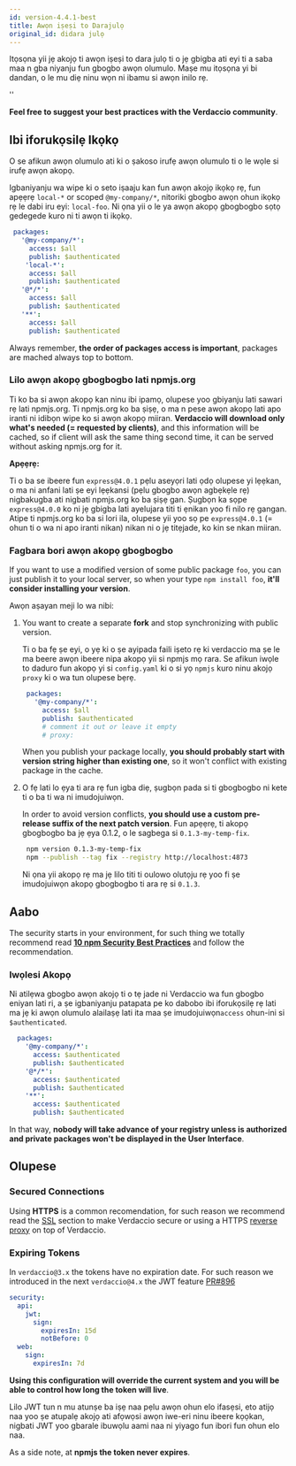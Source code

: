 ```yaml
---
id: version-4.4.1-best
title: Awọn iṣeṣi to Darajulọ
original_id: didara julọ
---
```


Itọsọna yii jẹ akojọ ti awọn iṣeṣi to dara julọ ti o jẹ gbigba ati eyi ti a saba maa n gba niyanju fun gbogbo awọn olumulo. Maṣe mu itọsọna yi bi dandan, o le mu diẹ ninu wọn ni ibamu si awọn inilo rẹ.

<div id="codefund">''</div>

**Feel free to suggest your best practices with the Verdaccio community**.

## Ibi iforukọsilẹ Ikọkọ

O se afikun awọn olumulo ati ki o ṣakoso irufẹ awọn olumulo ti o le wọle si irufẹ awọn akopọ.

Igbaniyanju wa wipe ki o seto iṣaaju kan fun awọn akojọ ikọkọ rẹ, fun apẹẹrẹ `local-*` or scoped `@my-company/*`, nitoriki gbogbo awọn ohun ikọkọ rẹ le dabi iru eyi: `local-foo`. Ni ọna yii o le ya awọn akopọ gbogbogbo sọtọ gedegede kuro ni ti awọn ti ikọkọ.

 ```yaml
  packages:
    '@my-company/*':
      access: $all
      publish: $authenticated
     'local-*':
      access: $all
      publish: $authenticated
    '@*/*':
      access: $all
      publish: $authenticated
    '**':
      access: $all
      publish: $authenticated
   ```

Always remember, **the order of packages access is important**, packages are mached always top to bottom.

### Lilo awọn akopọ gbogbogbo lati npmjs.org

Ti ko ba si awọn akopọ kan ninu ibi ipamọ, olupese yoo gbiyanju lati sawari rẹ lati npmjs.org. Ti npmjs.org ko ba ṣiṣẹ, o ma n pese awọn akopọ lati apo iranti ni idibọn wipe ko si awọn akopọ miiran. **Verdaccio will download only what's needed (= requested by clients)**, and this information will be cached, so if client will ask the same thing second time, it can be served without asking npmjs.org for it.

**Apẹẹrẹ:**

Ti o ba se ibeere fun `express@4.0.1` pẹlu aseyọri lati ọdọ olupese yi lẹẹkan, o ma ni anfani lati ṣe eyi lẹẹkansi (pẹlu gbogbo awọn agbẹkẹle rẹ) nigbakugba ati nigbati npmjs.org ko ba ṣiṣẹ gan. Ṣugbọn ka sọpe `express@4.0.0` ko ni jẹ gbigba lati ayelujara titi ti ẹnikan yoo fi nilo rẹ gangan. Atipe ti npmjs.org ko ba si lori ila, olupese yii yoo sọ pe `express@4.0.1` (= ohun ti o wa ni apo iranti nikan) nikan ni o jẹ titẹjade, ko kin se nkan miiran.

### Fagbara bori awọn akopọ gbogbogbo

If you want to use a modified version of some public package `foo`, you can just publish it to your local server, so when your type `npm install foo`, **it'll consider installing your version**.

Awọn aṣayan meji lo wa nibi:

1. You want to create a separate **fork** and stop synchronizing with public version.

   Ti o ba fẹ ṣe eyi, o yẹ ki o ṣe ayipada faili iṣeto rẹ ki verdaccio ma ṣe le ma beere awọn ibeere nipa akopọ yii si npmjs mọ rara. Se afikun iwọle to daduro fun akopọ yi si `config.yaml` ki o si yọ `npmjs` kuro ninu akojọ `proxy` ki o wa tun olupese bẹrẹ.

   ```yaml
    packages:
      '@my-company/*':
        access: $all
        publish: $authenticated
        # comment it out or leave it empty
        # proxy:
   ```

   When you publish your package locally, **you should probably start with version string higher than existing one**, so it won't conflict with existing package in the cache.

2. O fẹ lati lo ẹya ti ara rẹ fun igba diẹ, ṣugbọn pada si ti gbogbogbo ni kete ti o ba ti wa ni imudojuiwọn.

   In order to avoid version conflicts, **you should use a custom pre-release suffix of the next patch version**. Fun apẹẹrẹ, ti akopọ gbogbogbo ba jẹ ẹya 0.1.2, o le sagbega si `0.1.3-my-temp-fix`.

   ```bash
    npm version 0.1.3-my-temp-fix
    npm --publish --tag fix --registry http://localhost:4873
   ```

   Ni ọna yii akopọ rẹ ma jẹ lilo titi ti oulowo olutọju rẹ yoo fi ṣe imudojuiwọn akopọ gbogbogbo ti ara rẹ si `0.1.3`.




## Aabo

The security starts in your environment, for such thing we totally recommend read **[10 npm Security Best Practices](https://snyk.io/blog/ten-npm-security-best-practices/)** and follow the recommendation.

### Iwọlesi Akopọ

Ni atilẹwa gbogbo awọn akojọ ti o tẹ jade ni Verdaccio wa fun gbogbo eniyan lati ri, a ṣe igbaniyanju patapata pe ko dabobo ibi iforukọsilẹ rẹ lati ma jẹ ki awọn olumulo alailaṣẹ lati ita maa ṣe imudojuiwọn`access` ohun-ini si `$authenticated`.

```yaml
  packages:
    '@my-company/*':
      access: $authenticated
      publish: $authenticated
    '@*/*':
      access: $authenticated
      publish: $authenticated
    '**':
      access: $authenticated
      publish: $authenticated
   ```

In that way, **nobody will take advance of your registry unless is authorized and private packages won't be displayed in the User Interface**.

## Olupese

### Secured Connections

Using **HTTPS** is a common recomendation, for such reason we recommend read the [SSL](ssl.md) section to make Verdaccio secure or using a HTTPS [reverse proxy](reverse-proxy.md) on top of Verdaccio.

### Expiring Tokens

In `verdaccio@3.x` the tokens have no expiration date. For such reason we introduced in the next `verdaccio@4.x` the JWT feature [PR#896](https://github.com/verdaccio/verdaccio/pull/896)

```yaml
security:
  api:
    jwt:
      sign:
        expiresIn: 15d
        notBefore: 0
  web:
    sign:
      expiresIn: 7d
```

**Using this configuration will override the current system and you will be able to control how long the token will live**.

Lilo JWT tun n mu atunṣe ba iṣẹ naa pẹlu awọn ohun elo ifasẹsi, eto atijọ naa yoo ṣe atupalẹ akojọ ati afọwọsi awọn iwe-eri ninu ibeere kọọkan, nigbati JWT yoo gbarale ibuwọlu aami naa ni yiyago fun ibori fun ohun elo naa.

As a side note, at **npmjs the token never expires**.
